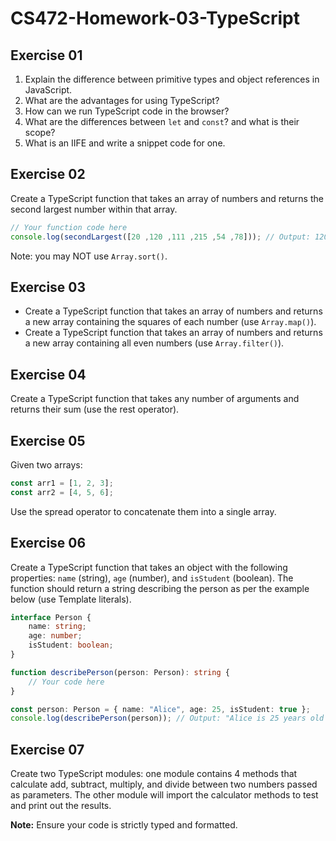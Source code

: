 # CS472-Homework-03-TypeScript
## Exercise 01
1. Explain the difference between primitive types and object references in JavaScript.
2. What are the advantages for using TypeScript?
3. How can we run TypeScript code in the browser?
4. What are the differences between `let` and `const`? and what is their scope?
5. What is an IIFE and write a snippet code for one.

## Exercise 02
Create a TypeScript function that takes an array of numbers and returns the second largest number within that array.
```typescript
// Your function code here
console.log(secondLargest([20 ,120 ,111 ,215 ,54 ,78])); // Output: 120
```
Note: you may NOT use `Array.sort()`.
  
## Exercise 03
* Create a TypeScript function that takes an array of numbers and returns a new array containing the squares of each number (use `Array.map()`).
* Create a TypeScript function that takes an array of numbers and returns a new array containing all even numbers (use `Array.filter()`).

## Exercise 04
Create a TypeScript function that takes any number of arguments and returns their sum (use the rest operator).

## Exercise 05
Given two arrays:
```typescript
const arr1 = [1, 2, 3];
const arr2 = [4, 5, 6];
```
Use the spread operator to concatenate them into a single array.

## Exercise 06
Create a TypeScript function that takes an object with the following properties: `name` (string), `age` (number), and `isStudent` (boolean). The function should return a string describing the person as per the example below (use Template literals).
```typescript
interface Person {
    name: string;
    age: number;
    isStudent: boolean;
}

function describePerson(person: Person): string {
    // Your code here
}

const person: Person = { name: "Alice", age: 25, isStudent: true };
console.log(describePerson(person)); // Output: "Alice is 25 years old and is a student."
```
## Exercise 07
Create two TypeScript modules: one module contains 4 methods that calculate add, subtract, multiply, and divide between two numbers passed as parameters. The other module will import the calculator methods to test and print out the results. 
  
**Note:** Ensure your code is strictly typed and formatted.
